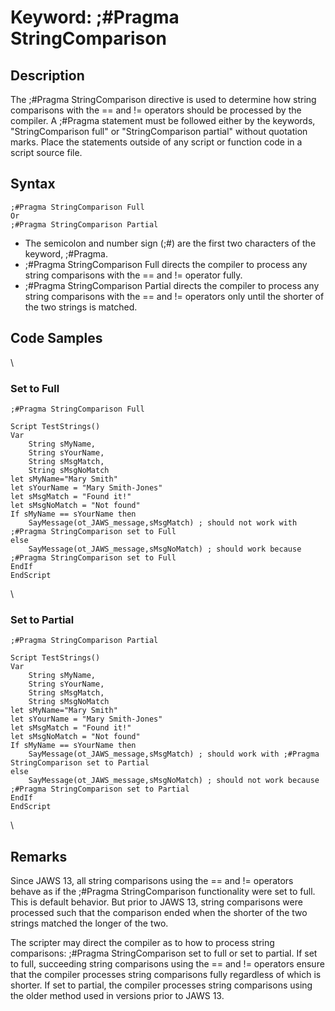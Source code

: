 # Keyword: ;#Pragma StringComparison

## Description

The ;#Pragma StringComparison directive is used to determine how string
comparisons with the == and != operators should be processed by the
compiler. A ;#Pragma statement must be followed either by the keywords,
\"StringComparison full\" or \"StringComparison partial\" without
quotation marks. Place the statements outside of any script or function
code in a script source file.

## Syntax

    ;#Pragma StringComparison Full
    Or
    ;#Pragma StringComparison Partial

- The semicolon and number sign (;#) are the first two characters of the
  keyword, ;#Pragma.
- ;#Pragma StringComparison Full directs the compiler to process any
  string comparisons with the == and != operator fully.
- ;#Pragma StringComparison Partial directs the compiler to process any
  string comparisons with the == and != operators only until the shorter
  of the two strings is matched.

## Code Samples

\

### Set to Full

    ;#Pragma StringComparison Full

    Script TestStrings()
    Var
        String sMyName,
        String sYourName,
        String sMsgMatch,
        String sMsgNoMatch
    let sMyName="Mary Smith"
    let sYourName = "Mary Smith-Jones"
    let sMsgMatch = "Found it!"
    let sMsgNoMatch = "Not found"
    If sMyName == sYourName then
        SayMessage(ot_JAWS_message,sMsgMatch) ; should not work with ;#Pragma StringComparison set to Full
    else
        SayMessage(ot_JAWS_message,sMsgNoMatch) ; should work because ;#Pragma StringComparison set to Full
    EndIf
    EndScript

\

### Set to Partial

    ;#Pragma StringComparison Partial

    Script TestStrings()
    Var
        String sMyName,
        String sYourName,
        String sMsgMatch,
        String sMsgNoMatch
    let sMyName="Mary Smith"
    let sYourName = "Mary Smith-Jones"
    let sMsgMatch = "Found it!"
    let sMsgNoMatch = "Not found"
    If sMyName == sYourName then
        SayMessage(ot_JAWS_message,sMsgMatch) ; should work with ;#Pragma StringComparison set to Partial
    else
        SayMessage(ot_JAWS_message,sMsgNoMatch) ; should not work because ;#Pragma StringComparison set to Partial
    EndIf
    EndScript

\

## Remarks

Since JAWS 13, all string comparisons using the == and != operators
behave as if the ;#Pragma StringComparison functionality were set to
full. This is default behavior. But prior to JAWS 13, string comparisons
were processed such that the comparison ended when the shorter of the
two strings matched the longer of the two.

The scripter may direct the compiler as to how to process string
comparisons: ;#Pragma StringComparison set to full or set to partial. If
set to full, succeeding string comparisons using the == and != operators
ensure that the compiler processes string comparisons fully regardless
of which is shorter. If set to partial, the compiler processes string
comparisons using the older method used in versions prior to JAWS 13.
